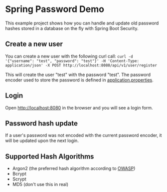 # Spring Password Demo
This example project shows how you can handle and update old password hashes stored in a database on the fly with 
Spring Boot Security.

## Create a new user
You can create a new user with the following curl call:
`curl -d '{"username": "test", "password": "test"}' -H 'Content-Type: application/json' -X POST http://localhost:8080/api/v1/user/register`

This will create the user "test" with the password "test". The password encoder used to store the password is defined in 
[application.properties](src/main/resources/application.properties).

## Login
Open [http://localhost:8080](http://localhost:8080) in the browser and you will see a login form.

## Password hash update
If a user's password was not encoded with the current password encoder, it will be updated upon the next login.

## Supported Hash Algorithms
* Argon2 (the preferred hash algorithm according to [OWASP](https://cheatsheetseries.owasp.org/cheatsheets/Password_Storage_Cheat_Sheet.html))
* Bcrypt
* Scrypt
* MD5 (don't use this in real)
